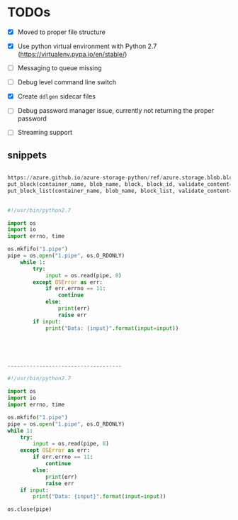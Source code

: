 # TODOs

- [x] Moved to proper file structure
- [x] Use python virtual environment with Python 2.7 (https://virtualenv.pypa.io/en/stable/)
- [ ] Messaging to queue missing
- [ ] Debug level command line switch
- [x] Create `ddlgen` sidecar files
- [ ] Debug password manager issue, currently not returning the proper password
- [ ] Streaming support


## snippets

```python

https://azure.github.io/azure-storage-python/ref/azure.storage.blob.blockblobservice.html
put_block(container_name, blob_name, block, block_id, validate_content=False)
put_block_list(container_name, blob_name, block_list, validate_content=False)

 
#!/usr/bin/python2.7

import os
import io
import errno, time

os.mkfifo("1.pipe")
pipe = os.open("1.pipe", os.O_RDONLY) 
    while 1:
        try:
            input = os.read(pipe, 8)
        except OSError as err:
            if err.errno == 11:
                continue
            else:
                print(err)
                raise err
        if input:
            print("Data: {input}".format(input=input))





------------------------------------

#!/usr/bin/python2.7

import os
import io
import errno, time

os.mkfifo("1.pipe")
pipe = os.open("1.pipe", os.O_RDONLY)
while 1:
    try:
        input = os.read(pipe, 8)
    except OSError as err:
        if err.errno == 11:
            continue
        else:
            print(err)
            raise err
    if input:
        print("Data: {input}".format(input=input))

os.close(pipe)

```
